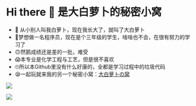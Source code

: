 # Hi there 👋 是大白萝卜的秘密小窝

<!--
**laugh0608/laugh0608** is a ✨ _special_ ✨ repository because its `README.md` (this file) appears on your GitHub profile.

Here are some ideas to get you started:

- 🔭 I’m currently working on ...
- 🌱 I’m currently learning ...
- 👯 I’m looking to collaborate on ...
- 🤔 I’m looking for help with ...
- 💬 Ask me about ...
- 📫 How to reach me: ...
- 😄 Pronouns: ...
- ⚡ Fun fact: ...
-->

- 🤣 从小别人叫我白萝卜，现在我长大了，就叫了大白萝卜
- 🤪梦想做一名程序员，现在是个三年级的学生，啥啥也不会，在很有努力的学习了
- 🙃然鹅成绩还是差的一批，难受
- 😱本专业是化学工程与工艺，但是很不喜欢
- 🙄所以本Github里没有什么好康的，全都是学习过程中的垃圾代码
- 😪一起玩就来我的另一个秘密小窝：[大白萝卜の窝](https://dabailuobo,com)

![](https://github-readme-stats.vercel.app/api?username=laugh0608&show_icons=true&theme=radical)

![](https://github-readme-stats.vercel.app/api/top-langs/?username=laugh0608&theme=radical)
